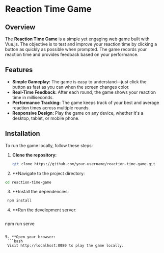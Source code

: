 # Reaction Time Game

## Overview

The **Reaction Time Game** is a simple yet engaging web game built with Vue.js. The objective is to test and improve your reaction time by clicking a button as quickly as possible when prompted. The game records your reaction time and provides feedback based on your performance.

## Features

- **Simple Gameplay:** The game is easy to understand—just click the button as fast as you can when the screen changes color.
- **Real-Time Feedback:** After each round, the game shows your reaction time in milliseconds.
- **Performance Tracking:** The game keeps track of your best and average reaction times across multiple rounds.
- **Responsive Design:** Play the game on any device, whether it's a desktop, tablet, or mobile phone.

## Installation

To run the game locally, follow these steps:

1. **Clone the repository:**

   ```bash
   git clone https://github.com/your-username/reaction-time-game.git
   ```
 2. **Navigate to the project directory:

  ```bash
  cd reaction-time-game
  ```

 3. **Install the dependencies:
 ```bash
  npm install
 ```
4. **Run the development server:
   ```bash
  npm run serve
  ```

5. **Open your browser:
   ```bash
   Visit http://localhost:8080 to play the game locally.
   ```

